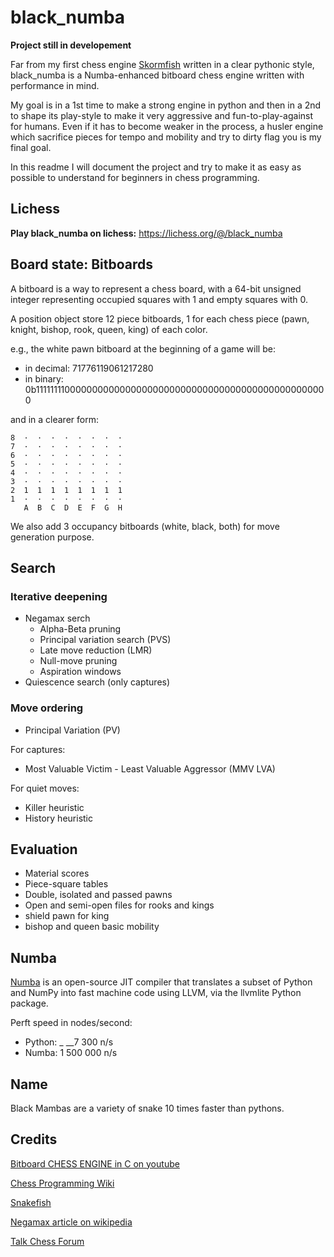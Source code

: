 # black_numba

**Project still in developement**

Far from my first chess engine [Skormfish](https://github.com/Avo-k/skormfish) 
written in a clear pythonic style, black_numba is a Numba-enhanced bitboard
chess engine written with performance in mind.

My goal is in a 1st time to make a strong engine in python and then in a 2nd
to shape its play-style to make it very aggressive and fun-to-play-against for
humans. Even if it has to become weaker in the process, a husler engine which 
sacrifice pieces for tempo and mobility and try to dirty flag you is my final 
goal.

In this readme I will document the project and try to make it as easy as 
possible to understand for beginners in chess programming.

## Lichess

**Play black_numba on lichess:** https://lichess.org/@/black_numba

## Board state: Bitboards

A bitboard is a way to represent a chess board, with a 64-bit unsigned 
integer representing occupied squares with 1 and empty squares with 0.

A position object store 12 piece bitboards, 1 for each chess piece 
(pawn, knight, bishop, rook, queen, king) of each color.

e.g., the white pawn bitboard at the beginning of a game will be:

* in decimal: 71776119061217280
* in binary: 0b11111111000000000000000000000000000000000000000000000000

and in a clearer form:
```
8  ·  ·  ·  ·  ·  ·  ·  ·
7  ·  ·  ·  ·  ·  ·  ·  ·
6  ·  ·  ·  ·  ·  ·  ·  ·
5  ·  ·  ·  ·  ·  ·  ·  ·
4  ·  ·  ·  ·  ·  ·  ·  · 
3  ·  ·  ·  ·  ·  ·  ·  · 
2  1  1  1  1  1  1  1  1 
1  ·  ·  ·  ·  ·  ·  ·  · 
   A  B  C  D  E  F  G  H
   ```
We also add 3 occupancy bitboards (white, black, both) for move generation purpose.


## Search
### Iterative deepening
* Negamax serch
  * Alpha-Beta pruning
  * Principal variation search (PVS)
  * Late move reduction (LMR)
  * Null-move pruning
  * Aspiration windows
* Quiescence search (only captures)

### Move ordering
  * Principal Variation (PV)
  
  For captures:
  * Most Valuable Victim - Least Valuable Aggressor (MMV LVA)
  
  For quiet moves:
  * Killer heuristic
  * History heuristic

## Evaluation

* Material scores
* Piece-square tables
* Double, isolated and passed pawns
* Open and semi-open files for rooks and kings
* shield pawn for king
* bishop and queen basic mobility


## Numba

[Numba](https://numba.pydata.org/numba-doc/dev/user/5minguide.html) is an open-source
JIT compiler that translates a subset of Python and NumPy into fast machine code using
LLVM, via the llvmlite Python package.

Perft speed in nodes/second:
* Python:  _ __7 300 n/s 
* Numba:   1 500 000 n/s 


## Name

Black Mambas are a variety of snake 10 times faster than pythons.


## Credits
[Bitboard CHESS ENGINE in C on youtube](https://youtube.com/playlist?list=PLmN0neTso3Jxh8ZIylk74JpwfiWNI76Cs)

[Chess Programming Wiki](https://www.chessprogramming.org/Main_Page)

[Snakefish](https://github.com/cglouch/snakefish/)

[Negamax article on wikipedia](https://en.wikipedia.org/wiki/Negamax)

[Talk Chess Forum](http://talkchess.com/forum3/index.php)
